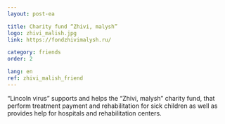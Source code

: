 ```yaml
---
layout: post-ea

title: Charity fund “Zhivi, malysh”
logo: zhivi_malish.jpg
link: https://fondzhivimalysh.ru/

category: friends
order: 2

lang: en
ref: zhivi_malish_friend
---
```


“Lincoln virus” supports and helps the “Zhivi, malysh” charity fund, that perform treatment payment and rehabilitation for sick children as well as provides help for hospitals and rehabilitation centers.
